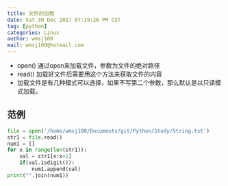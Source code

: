 ```yaml
---
title: 文件的加载
date: Sat 30 Dec 2017 07:19:26 PM CST
tag: [python]
categories: Linux
author: wmsj100
mail: wmsj100@hotmail.com
---
```


- open() 通过open来加载文件，参数为文件的绝对路径
- read() 加载好文件后需要用这个方法来获取文件的内容
- 加载文件是有几种模式可以选择，如果不写第二个参数，那么默认是以只读模式加载。

## 范例
```python
file = open('/home/wmsj100/Documents/git/Python/Study/String.txt')
str1 = file.read()
num1 = []
for x in range(len(str1)):
    val = str1[x:x+1]
    if(val.isdigit()):
        num1.append(val)
print("".join(num1))
```
